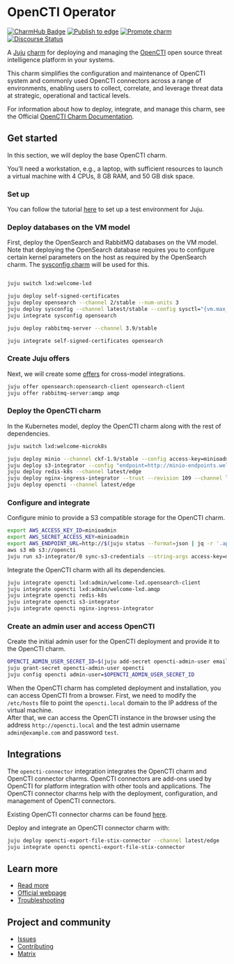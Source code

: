 <!--
Avoid using this README file for information that is maintained or published elsewhere, e.g.:

* metadata.yaml > published on Charmhub
* documentation > published on (or linked to from) Charmhub
* detailed contribution guide > documentation or CONTRIBUTING.md

Use links instead.
-->

# OpenCTI Operator

[![CharmHub Badge](https://charmhub.io/opencti/badge.svg)](https://charmhub.io/opencti)
[![Publish to edge](https://github.com/canonical/opencti-operator/actions/workflows/publish_charm.yaml/badge.svg)](https://github.com/canonical/opencti-operator/actions/workflows/publish_charm.yaml)
[![Promote charm](https://github.com/canonical/opencti-operator/actions/workflows/promote_charm.yaml/badge.svg)](https://github.com/canonical/opencti-operator/actions/workflows/promote_charm.yaml)
[![Discourse Status](https://img.shields.io/discourse/status?server=https%3A%2F%2Fdiscourse.charmhub.io&style=flat&label=CharmHub%20Discourse)](https://discourse.charmhub.io)

A [Juju](https://juju.is/) [charm](https://canonical-juju.readthedocs-hosted.com/en/3.6/user/reference/charm/)
for deploying and managing the [OpenCTI](https://filigran.io/solutions/open-cti/)
open source threat intelligence platform in your systems.

This charm simplifies the configuration and maintenance of OpenCTI system and 
commonly used OpenCTI connectors across a range of environments, enabling users
to collect, correlate, and leverage threat data at strategic, operational and 
tactical levels.

For information about how to deploy, integrate, and manage this charm, see the
Official [OpenCTI Charm Documentation](https://charmhub.io/opencti).

## Get started
In this section, we will deploy the base OpenCTI charm.

You’ll need a workstation, e.g., a laptop, with sufficient resources to launch 
a virtual machine with 4 CPUs, 8 GB RAM, and 50 GB disk space.

### Set up
You can follow the tutorial [here](https://canonical-juju.readthedocs-hosted.com/en/latest/user/howto/manage-your-deployment/manage-your-deployment-environment/#manage-your-deployment-environment) 
to set up a test environment for Juju.

### Deploy databases on the VM model

First, deploy the OpenSearch and RabbitMQ databases on the VM model. Note that 
deploying the OpenSearch database requires you to configure certain kernel 
parameters on the host as required by the OpenSearch charm.
The [sysconfig charm](https://charmhub.io/sysconfig) will be used for this.

```bash

juju switch lxd:welcome-lxd

juju deploy self-signed-certificates
juju deploy opensearch --channel 2/stable --num-units 3
juju deploy sysconfig --channel latest/stable --config sysctl="{vm.max_map_count: 262144, vm.swappiness: 0, net.ipv4.tcp_retries2: 5, fs.file-max: 1048576}"
juju integrate sysconfig opensearch

juju deploy rabbitmq-server --channel 3.9/stable

juju integrate self-signed-certificates opensearch
```
### Create Juju offers
Next, we will create some [offers](https://canonical-juju.readthedocs-hosted.com/en/latest/user/reference/offer/)
for cross-model integrations.

```bash
juju offer opensearch:opensearch-client opensearch-client
juju offer rabbitmq-server:amqp amqp
```
### Deploy the OpenCTI charm
In the Kubernetes model, deploy the OpenCTI charm along with the rest of 
dependencies.

```bash
juju switch lxd:welcome-microk8s

juju deploy minio --channel ckf-1.9/stable --config access-key=minioadmin --config secret-key=minioadmin
juju deploy s3-integrator --config "endpoint=http://minio-endpoints.welcome-microk8s.svc.cluster.local:9000" --config bucket=opencti
juju deploy redis-k8s --channel latest/edge
juju deploy nginx-ingress-integrator --trust --revision 109 --channel latest/edge --config path-routes=/ --config service-hostname=opencti.local
juju deploy opencti --channel latest/edge
```
### Configure and integrate
Configure minio to provide a S3 compatible storage for the OpenCTI charm.

```bash
export AWS_ACCESS_KEY_ID=minioadmin
export AWS_SECRET_ACCESS_KEY=minioadmin
export AWS_ENDPOINT_URL=http://$(juju status --format=json | jq -r '.applications.minio.units."minio/0".address'):9000
aws s3 mb s3://opencti
juju run s3-integrator/0 sync-s3-credentials --string-args access-key=minioadmin secret-key=minioadmin
```

Integrate the OpenCTI charm with all its dependencies.

```bash
juju integrate opencti lxd:admin/welcome-lxd.opensearch-client
juju integrate opencti lxd:admin/welcome-lxd.amqp
juju integrate opencti redis-k8s
juju integrate opencti s3-integrator
juju integrate opencti nginx-ingress-integrator
```
### Create an admin user and access OpenCTI
Create the initial admin user for the OpenCTI deployment and provide it to the 
OpenCTI charm.

```bash
OPENCTI_ADMIN_USER_SECRET_ID=$(juju add-secret opencti-admin-user email=admin@example.com password=test)
juju grant-secret opencti-admin-user opencti
juju config opencti admin-user=$OPENCTI_ADMIN_USER_SECRET_ID
```

When the OpenCTI charm has completed deployment and installation, you can 
access OpenCTI from a browser. First, we need to modify the `/etc/hosts` file 
to point the `opencti.local` domain to the IP address of the virtual machine.  
After that, we can access the OpenCTI instance in the browser using the address 
`http://opencti.local` and the test admin username `admin@example.com` and
password `test`.  

## Integrations

The `opencti-connector` integration integrates the OpenCTI charm and OpenCTI 
connector charms. OpenCTI connectors are add-ons used by OpenCTI for platform 
integration with other tools and applications. The OpenCTI connector 
charms help with the deployment, configuration, and management of OpenCTI 
connectors.

Existing OpenCTI connector charms can be found [here](connectors).

Deploy and integrate an OpenCTI connector charm with:

```bash
juju deploy opencti-export-file-stix-connector --channel latest/edge
juju integrate opencti opencti-export-file-stix-connector
```

## Learn more
* [Read more](https://charmhub.io/opencti)
* [Official webpage](https://filigran.io/solutions/open-cti/)
* [Troubleshooting](https://matrix.to/#/#charmhub-charmdev:ubuntu.com)

## Project and community
* [Issues](https://github.com/canonical/opencti-operator/issues)
* [Contributing](https://charmhub.io/opencti/docs/how-to-contribute)
* [Matrix](https://matrix.to/#/#charmhub-charmdev:ubuntu.com)
